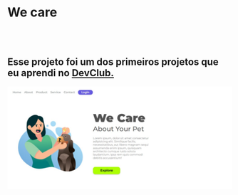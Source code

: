 <h1>We care</h1>
<br>
<br>
<h2>Esse projeto foi um dos primeiros projetos que eu aprendi no <a href="https://rodolfomori.com.br/devclub">DevClub.</a></h2>

<img src="https://github.com/Karine-Timoteo/CSS---We-Care/blob/new-develop/img/Desktop%20(2).jpeg?raw=true">

